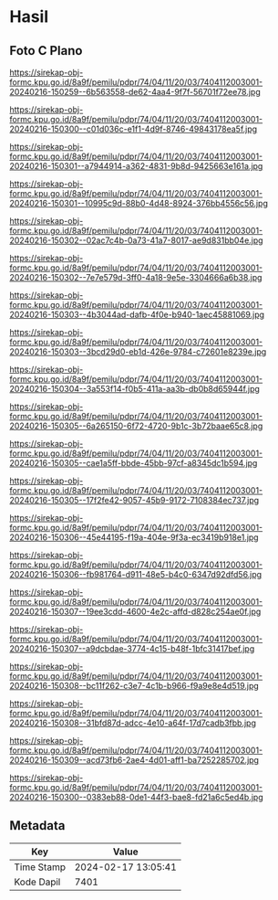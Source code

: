 # Hasil

## Foto C Plano

https://sirekap-obj-formc.kpu.go.id/8a9f/pemilu/pdpr/74/04/11/20/03/7404112003001-20240216-150259--6b563558-de62-4aa4-9f7f-56701f72ee78.jpg

https://sirekap-obj-formc.kpu.go.id/8a9f/pemilu/pdpr/74/04/11/20/03/7404112003001-20240216-150300--c01d036c-e1f1-4d9f-8746-49843178ea5f.jpg

https://sirekap-obj-formc.kpu.go.id/8a9f/pemilu/pdpr/74/04/11/20/03/7404112003001-20240216-150301--a7944914-a362-4831-9b8d-9425663e161a.jpg

https://sirekap-obj-formc.kpu.go.id/8a9f/pemilu/pdpr/74/04/11/20/03/7404112003001-20240216-150301--10995c9d-88b0-4d48-8924-376bb4556c56.jpg

https://sirekap-obj-formc.kpu.go.id/8a9f/pemilu/pdpr/74/04/11/20/03/7404112003001-20240216-150302--02ac7c4b-0a73-41a7-8017-ae9d831bb04e.jpg

https://sirekap-obj-formc.kpu.go.id/8a9f/pemilu/pdpr/74/04/11/20/03/7404112003001-20240216-150302--7e7e579d-3ff0-4a18-9e5e-3304666a6b38.jpg

https://sirekap-obj-formc.kpu.go.id/8a9f/pemilu/pdpr/74/04/11/20/03/7404112003001-20240216-150303--4b3044ad-dafb-4f0e-b940-1aec45881069.jpg

https://sirekap-obj-formc.kpu.go.id/8a9f/pemilu/pdpr/74/04/11/20/03/7404112003001-20240216-150303--3bcd29d0-eb1d-426e-9784-c72601e8239e.jpg

https://sirekap-obj-formc.kpu.go.id/8a9f/pemilu/pdpr/74/04/11/20/03/7404112003001-20240216-150304--3a553f14-f0b5-411a-aa3b-db0b8d65944f.jpg

https://sirekap-obj-formc.kpu.go.id/8a9f/pemilu/pdpr/74/04/11/20/03/7404112003001-20240216-150305--6a265150-6f72-4720-9b1c-3b72baae65c8.jpg

https://sirekap-obj-formc.kpu.go.id/8a9f/pemilu/pdpr/74/04/11/20/03/7404112003001-20240216-150305--cae1a5ff-bbde-45bb-97cf-a8345dc1b594.jpg

https://sirekap-obj-formc.kpu.go.id/8a9f/pemilu/pdpr/74/04/11/20/03/7404112003001-20240216-150305--17f2fe42-9057-45b9-9172-7108384ec737.jpg

https://sirekap-obj-formc.kpu.go.id/8a9f/pemilu/pdpr/74/04/11/20/03/7404112003001-20240216-150306--45e44195-f19a-404e-9f3a-ec3419b918e1.jpg

https://sirekap-obj-formc.kpu.go.id/8a9f/pemilu/pdpr/74/04/11/20/03/7404112003001-20240216-150306--fb981764-d911-48e5-b4c0-6347d92dfd56.jpg

https://sirekap-obj-formc.kpu.go.id/8a9f/pemilu/pdpr/74/04/11/20/03/7404112003001-20240216-150307--19ee3cdd-4600-4e2c-affd-d828c254ae0f.jpg

https://sirekap-obj-formc.kpu.go.id/8a9f/pemilu/pdpr/74/04/11/20/03/7404112003001-20240216-150307--a9dcbdae-3774-4c15-b48f-1bfc31417bef.jpg

https://sirekap-obj-formc.kpu.go.id/8a9f/pemilu/pdpr/74/04/11/20/03/7404112003001-20240216-150308--bc11f262-c3e7-4c1b-b966-f9a9e8e4d519.jpg

https://sirekap-obj-formc.kpu.go.id/8a9f/pemilu/pdpr/74/04/11/20/03/7404112003001-20240216-150308--31bfd87d-adcc-4e10-a64f-17d7cadb3fbb.jpg

https://sirekap-obj-formc.kpu.go.id/8a9f/pemilu/pdpr/74/04/11/20/03/7404112003001-20240216-150309--acd73fb6-2ae4-4d01-aff1-ba7252285702.jpg

https://sirekap-obj-formc.kpu.go.id/8a9f/pemilu/pdpr/74/04/11/20/03/7404112003001-20240216-150300--0383eb88-0de1-44f3-bae8-fd21a6c5ed4b.jpg


## Metadata

| Key        | Value               |
| ---------- | ------------------- |
| Time Stamp | 2024-02-17 13:05:41 |
| Kode Dapil | 7401                |



